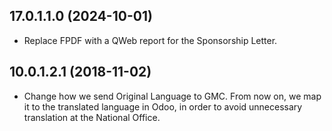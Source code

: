 ## 17.0.1.1.0 (2024-10-01)
- Replace FPDF with a QWeb report for the Sponsorship Letter.

## 10.0.1.2.1 (2018-11-02)

- Change how we send Original Language to GMC. From now on, we map it to
  the translated language in Odoo, in order to avoid unnecessary
  translation at the National Office.
